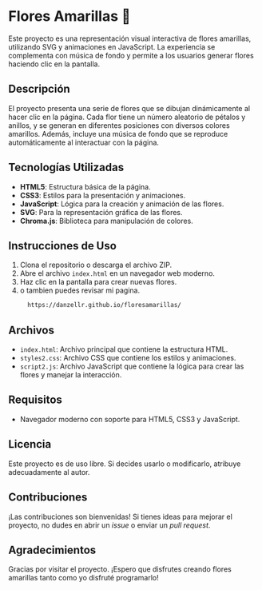 # Flores Amarillas 🌼

Este proyecto es una representación visual interactiva de flores amarillas, utilizando SVG y animaciones en JavaScript. La experiencia se complementa con música de fondo y permite a los usuarios generar flores haciendo clic en la pantalla.

## Descripción

El proyecto presenta una serie de flores que se dibujan dinámicamente al hacer clic en la página. Cada flor tiene un número aleatorio de pétalos y anillos, y se generan en diferentes posiciones con diversos colores amarillos. Además, incluye una música de fondo que se reproduce automáticamente al interactuar con la página.

## Tecnologías Utilizadas

- **HTML5**: Estructura básica de la página.
- **CSS3**: Estilos para la presentación y animaciones.
- **JavaScript**: Lógica para la creación y animación de las flores.
- **SVG**: Para la representación gráfica de las flores.
- **Chroma.js**: Biblioteca para manipulación de colores.

## Instrucciones de Uso

1. Clona el repositorio o descarga el archivo ZIP.
2. Abre el archivo `index.html` en un navegador web moderno.
3. Haz clic en la pantalla para crear nuevas flores.
4.  o tambien puedes revisar mi pagina.
    ```bash
      https://danzellr.github.io/floresamarillas/
    

## Archivos

- `index.html`: Archivo principal que contiene la estructura HTML.
- `styles2.css`: Archivo CSS que contiene los estilos y animaciones.
- `script2.js`: Archivo JavaScript que contiene la lógica para crear las flores y manejar la interacción.

## Requisitos

- Navegador moderno con soporte para HTML5, CSS3 y JavaScript.

## Licencia

Este proyecto es de uso libre. Si decides usarlo o modificarlo, atribuye adecuadamente al autor.

## Contribuciones

¡Las contribuciones son bienvenidas! Si tienes ideas para mejorar el proyecto, no dudes en abrir un *issue* o enviar un *pull request*.

## Agradecimientos

Gracias por visitar el proyecto. ¡Espero que disfrutes creando flores amarillas tanto como yo disfruté programarlo!

